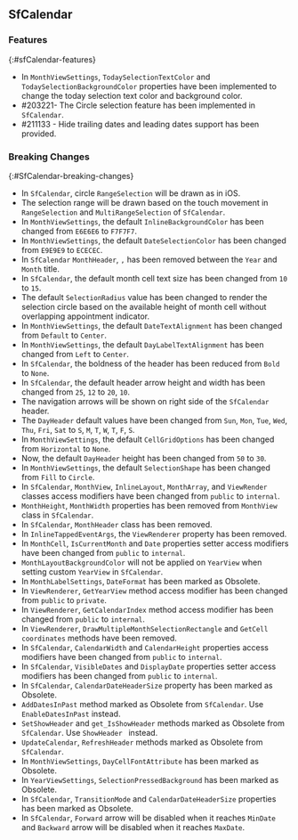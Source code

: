 ## SfCalendar

### Features
{:#sfCalendar-features}

* In `MonthViewSettings`, `TodaySelectionTextColor` and `TodaySelectionBackgroundColor` properties have been implemented to change the today selection text color and background color.
* \#203221- The Circle selection feature has been implemented in `SfCalendar`.
* \#211133 - Hide trailing dates and leading dates support has been provided.

### Breaking Changes
{:#SfCalendar-breaking-changes}

* In `SfCalendar`, circle `RangeSelection` will be drawn as in iOS.
* The selection range will be drawn based on the touch movement in `RangeSelection` and `MultiRangeSelection` of `SfCalendar`.
* In `MonthViewSettings`, the default `InlineBackgroundColor` has been changed from `E6E6E6` to `F7F7F7`.
* In `MonthViewSettings`, the default `DateSelectionColor` has been changed from `E9E9E9` to `ECECEC`.
* In `SfCalendar` `MonthHeader`, `,` has been removed between the `Year` and `Month` title.
* In `SfCalendar`, the default month cell text size has been changed from `10` to `15`.
* The default `SelectionRadius` value has been changed to render the selection circle based on the available height of month cell without overlapping appointment indicator.
* In `MonthViewSettings`, the default `DateTextAlignment` has been changed from `Default` to `Center`.
* In `MonthViewSettings`, the default `DayLabelTextAlignment` has been changed from `Left` to `Center`.
* In `SfCalendar`, the boldness of the header has been reduced from `Bold` to `None`.
* In `SfCalendar`, the default header arrow height and width has been changed from `25`, `12` to `20`, `10`.
* The navigation arrows will be shown on right side of the `SfCalendar` header.
* The `DayHeader` default values have been changed from `Sun`, `Mon`, `Tue`, `Wed`, `Thu`, `Fri`, `Sat` to `S`, `M`, `T`, `W`, `T`, `F`, `S`.
* In `MonthViewSettings`, the default `CellGridOptions` has been changed from `Horizontal` to `None`.
* Now, the default `DayHeader` height has been changed from `50` to `30`.
* In `MonthViewSettings`, the default `SelectionShape` has been changed from `Fill` to `Circle`.
* In `SfCalendar`, `MonthView`, `InlineLayout`, `MonthArray`, and `ViewRender` classes access modifiers have been changed from `public` to `internal`.
* `MonthHeight`, `MonthWidth` properties has been removed from `MonthView` class in `SfCalendar`.
* In `SfCalendar`, `MonthHeader` class has been removed.
* In `InlineTappedEventArgs`, the `ViewRenderer` property has been removed.
* In `MonthCell`, `IsCurrentMonth` and `Date` properties setter access modifiers have been changed from `public` to `internal`.
* `MonthLayoutBackgroundColor` will not be applied on `YearView` when setting custom `YearView` in `SfCalendar`.
* In `MonthLabelSettings`, `DateFormat` has been marked as Obsolete.
* In `ViewRenderer`, `GetYearView` method access modifier has been changed from `public` to `private`. 
* In `ViewRenderer`, `GetCalendarIndex` method access modifier has been changed from `public` to `internal`.
* In `ViewRenderer`, `DrawMultipleMonthSelectionRectangle` and `GetCell coordinates` methods have been removed.
* In `SfCalendar`, `CalendarWidth` and `CalendarHeight` properties access modifiers have been changed from `public` to `internal`.
* In `SfCalendar`, `VisibleDates` and `DisplayDate` properties setter access modifiers has been changed from `public` to `internal`.
* In `SfCalendar`, `CalendarDateHeaderSize` property has been marked as Obsolete.
* `AddDatesInPast` method marked as Obsolete from `SfCalendar`. Use `EnableDatesInPast` instead.
* `SetShowHeader` and `get_IsShowHeader` methods marked as Obsolete from `SfCalendar`. Use `ShowHeader ` instead.
* `UpdateCalendar`, `RefreshHeader` methods marked as Obsolete from `SfCalendar`. 
* In `MonthViewSettings`, `DayCellFontAttribute` has been marked as Obsolete.
* In `YearViewSettings`, `SelectionPressedBackground` has been marked as Obsolete.
* In `SfCalendar`, `TransitionMode` and `CalendarDateHeaderSize` properties has been marked as Obsolete.
* In `SfCalendar`, `Forward` arrow will be disabled when it reaches `MinDate` and `Backward` arrow will be disabled when it reaches `MaxDate`.
